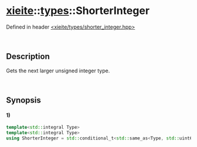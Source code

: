 # [xieite](../../xieite.md)\:\:[types](../../types.md)\:\:ShorterInteger
Defined in header [<xieite/types/shorter_integer.hpp>](../../../include/xieite/types/shorter_integer.hpp)

&nbsp;

## Description
Gets the next larger unsigned integer type.

&nbsp;

## Synopsis
#### 1)
```cpp
template<std::integral Type>
template<std::integral Type>
using ShorterInteger = std::conditional_t<std::same_as<Type, std::uint64_t>, std::uint32_t, std::conditional_t<std::same_as<Type, std::int64_t>, std::int32_t, std::conditional_t<std::same_as<Type, std::uint32_t>, std::uint16_t, std::conditional_t<std::same_as<Type, std::int32_t>, std::int16_t, std::conditional_t<std::same_as<Type, std::uint16_t>, std::uint8_t, std::conditional_t<std::same_as<Type, std::int16_t>, std::int8_t, bool>>>>>>;
```
